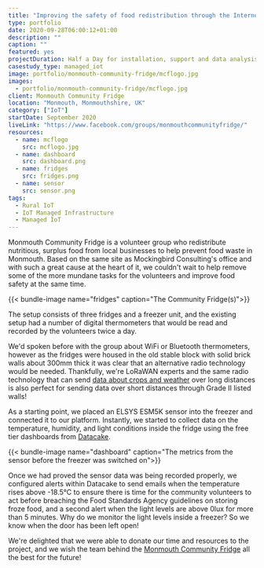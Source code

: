 ```yaml
---
title: "Improving the safety of food redistribution through the Internet of Things"
type: portfolio
date: 2020-09-28T06:00:12+01:00
description: ""
caption: ""
featured: yes
projectDuration: Half a Day for installation, support and data analysis is on-going
casestudy_type: managed_iot
image: portfolio/monmouth-community-fridge/mcflogo.jpg
images: 
  - portfolio/monmouth-community-fridge/mcflogo.jpg
client: Monmouth Community Fridge
location: "Monmouth, Monmouthshire, UK"
category: ["IoT"]
startDate: September 2020
liveLink: "https://www.facebook.com/groups/monmouthcommunityfridge/" 
resources: 
  - name: mcflogo
    src: mcflogo.jpg
  - name: dashboard
    src: dashboard.png
  - name: fridges
    src: fridges.png
  - name: sensor
    src: sensor.png
tags:
  - Rural IoT
  - IoT Managed Infrastructure
  - Managed IoT
---
```

Monmouth Community Fridge is a volunteer group who redistribute nutritious, surplus food from local businesses to help prevent food waste in Monmouth. Based on the same site as Mockingbird Consulting's office and with such a great cause at the heart of it, we couldn't wait to help remove some of the more mundane tasks for the volunteers and improve food safety at the same time.

{{< bundle-image name="fridges" caption="The Community Fridge(s)">}}

The setup consists of three fridges and a freezer unit, and the existing setup had a number of digital thermometers that would be read and recorded by the volunteers twice a day.

We'd spoken before with the group about WiFi or Bluetooth thermometers, however as the fridges were housed in the old stable block with solid brick walls about 300mm thick it was clear that an alternative radio technology would be needed.  Thankfully, we're LoRaWAN experts and the same radio technology that can send [data about crops and weather](/portfolio/brookhousefarm/) over long distances is also perfect for sending data over short distances through Grade II listed walls!

As a starting point, we placed an ELSYS ESM5K sensor into the freezer and connected it to our platform.  Instantly, we started to collect data on the temperature, humidity, and light conditions inside the fridge using the free tier dashboards from [Datacake](https://datacake.co).

{{< bundle-image name="dashboard" caption="The metrics from the sensor before the freezer was switched on">}}

Once we had proved the sensor data was being recorded properly, we configured alerts within Datacake to send emails when the temperature rises above -18.5°C to ensure there is time for the community volunteers to act before breaching the Food Standards Agency guidelines on storing froze food, and a second alert when the light levels are above 0lux for more than 5 minutes.  Why do we monitor the light levels inside a freezer? So we know when the door has been left open!

We're delighted that we were able to donate our time and resources to the project, and we wish the team behind the [Monmouth Community Fridge](https://www.facebook.com/groups/monmouthcommunityfridge/) all the best for the future!

